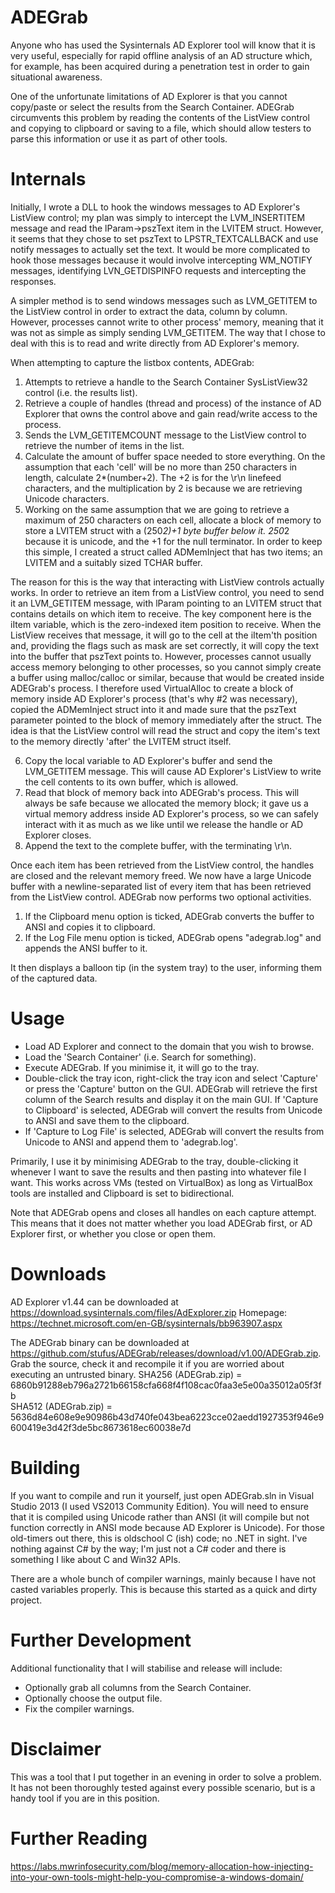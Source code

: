 # ADEGrab
Anyone who has used the Sysinternals AD Explorer tool will know that it is very useful, especially for rapid offline analysis of an AD structure which, for example, has been acquired during a penetration test in order to gain situational awareness.

One of the unfortunate limitations of AD Explorer is that you cannot copy/paste or select the results from the Search Container. ADEGrab circumvents this problem by reading the contents of the ListView control and copying to clipboard or saving to a file, which should allow testers to parse this information or use it as part of other tools.

# Internals
Initially, I wrote a DLL to hook the windows messages to AD Explorer's ListView control; my plan was simply to intercept the LVM_INSERTITEM message and read the lParam->pszText item in the LVITEM struct. However, it seems that they chose to set pszText to LPSTR_TEXTCALLBACK and use notify messages to actually set the text. It would be more complicated to hook those messages because it would involve intercepting WM_NOTIFY messages, identifying LVN_GETDISPINFO requests and intercepting the responses. 

A simpler method is to send windows messages such as LVM_GETITEM to the ListView control in order to extract the data, column by column. However, processes cannot write to other process' memory, meaning that it was not as simple as simply sending LVM_GETITEM. The way that I chose to deal with this is to read and write directly from AD Explorer's memory.

When attempting to capture the listbox contents, ADEGrab:

1. Attempts to retrieve a handle to the Search Container SysListView32 control (i.e. the results list).
2. Retrieve a couple of handles (thread and process) of the instance of AD Explorer that owns the control above and gain read/write access to the process.
3. Sends the LVM_GETITEMCOUNT message to the ListView control to retrieve the number of items in the list.
4. Calculate the amount of buffer space needed to store everything. On the assumption that each 'cell' will be no more than 250 characters in length, calculate 2*(number+2). The +2 is for the \r\n linefeed characters, and the multiplication by 2 is because we are retrieving Unicode characters.
5. Working on the same assumption that we are going to retrieve a maximum of 250 characters on each cell, allocate a block of memory to store a LVITEM struct with a (250*2)+1 byte buffer below it. 250*2 because it is unicode, and the +1 for the null terminator. In order to keep this simple, I created a struct called ADMemInject that has two items; an LVITEM and a suitably sized TCHAR buffer.
 
 The reason for this is the way that interacting with ListView controls actually works. In order to retrieve an item from a ListView control, you need to send it an LVM_GETITEM message, with lParam pointing to an LVITEM struct that contains details on which item to receive. The key component here is the iItem variable, which is the zero-indexed item position to receive. When the ListView receives that message, it will go to the cell at the iItem'th position and, providing the flags such as mask are set correctly, it will copy the text into the buffer that pszText points to. 
 However, processes cannot usually access memory belonging to other processes, so you cannot simply create a buffer using malloc/calloc or similar, because that would be created inside ADEGrab's process. I therefore used VirtualAlloc to create a block of memory inside AD Explorer's process (that's why #2 was necessary), copied the ADMemInject struct into it and made sure that the pszText parameter pointed to the block of memory immediately after the struct. The idea is that the ListView control will read the struct and copy the item's text to the memory directly 'after' the LVITEM struct itself. 

6. Copy the local variable to AD Explorer's buffer and send the LVM_GETITEM message. This will cause AD Explorer's ListView to write the cell contents to its own buffer, which is allowed. 
7. Read that block of memory back into ADEGrab's process. This will always be safe because we allocated the memory block; it gave us a virtual memory address inside AD Explorer's process, so we can safely interact with it as much as we like until we release the handle or AD Explorer closes.
8. Append the text to the complete buffer, with the terminating \r\n.

Once each item has been retrieved from the ListView control, the handles are closed and the relevant memory freed. We now have a large Unicode buffer with a newline-separated list of every item that has been retrieved from the ListView control. ADEGrab now performs two optional activities.

1. If the Clipboard menu option is ticked, ADEGrab converts the buffer to ANSI and copies it to clipboard.
2. If the Log File menu option is ticked, ADEGrab opens "adegrab.log" and appends the ANSI buffer to it.

It then displays a balloon tip (in the system tray) to the user, informing them of the captured data.

# Usage
- Load AD Explorer and connect to the domain that you wish to browse.
- Load the 'Search Container' (i.e. Search for something).
- Execute ADEGrab. If you minimise it, it will go to the tray.
- Double-click the tray icon, right-click the tray icon and select 'Capture' or press the 'Capture' button on the GUI. ADEGrab will retrieve the first column of the Search results and display it on the main GUI. If 'Capture to Clipboard' is selected, ADEGrab will convert the results from Unicode to ANSI and save them to the clipboard.
- If 'Capture to Log File' is selected, ADEGrab will convert the results from Unicode to ANSI and append them to 'adegrab.log'.

Primarily, I use it by minimising ADEGrab to the tray, double-clicking it whenever I want to save the results and then pasting into whatever file I want. This works across VMs (tested on VirtualBox) as long as VirtualBox tools are installed and Clipboard is set to bidirectional.

Note that ADEGrab opens and closes all handles on each capture attempt. This means that it does not matter whether you load ADEGrab first, or AD Explorer first, or whether you close or open them.

# Downloads

AD Explorer v1.44 can be downloaded at https://download.sysinternals.com/files/AdExplorer.zip
Homepage: https://technet.microsoft.com/en-GB/sysinternals/bb963907.aspx
 
The ADEGrab binary can be downloaded at https://github.com/stufus/ADEGrab/releases/download/v1.00/ADEGrab.zip. Grab the source, check it and recompile it if you are worried about executing an untrusted binary.
SHA256 (ADEGrab.zip) = 6860b91288eb796a2721b66158cfa668f4f108cac0faa3e5e00a35012a05f3fb                
SHA512 (ADEGrab.zip) = 5636d84e608e9e90986b43d740fe043bea6223cce02aedd1927353f946e9600419e3d42f3de5bc8673618ec60038e7d

# Building

If you want to compile and run it yourself, just open ADEGrab.sln in Visual Studio 2013 (I used VS2013 Community Edition). You will need to ensure that it is compiled using Unicode rather than ANSI (it will compile but not function correctly in ANSI mode because AD Explorer is Unicode). For those old-timers out there, this is oldschool C (ish) code; no .NET in sight. I've nothing against C# by the way; I'm just not a C# coder and there is something I like about C and Win32 APIs.

There are a whole bunch of compiler warnings, mainly because I have not casted variables properly. This is because this started as a quick and dirty project.

# Further Development

Additional functionality that I will stabilise and release will include:
- Optionally grab all columns from the Search Container.
- Optionally choose the output file.
- Fix the compiler warnings.

# Disclaimer

This was a tool that I put together in an evening in order to solve a problem. It has not been thoroughly tested against every possible scenario, but is a handy tool if you are in this position. 

# Further Reading

https://labs.mwrinfosecurity.com/blog/memory-allocation-how-injecting-into-your-own-tools-might-help-you-compromise-a-windows-domain/
